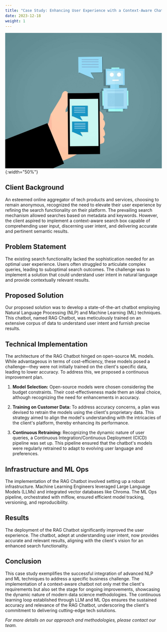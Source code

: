 ```yaml
---
title: "Case Study: Enhancing User Experience with a Context-Aware Chatbot"
date: 2023-12-18
weight: 1
---
```


[//]: # (![ChatBot]&#40;/images/chatbot.jpg&#41;)
![ChatBot](/images/chatbot.jpg){:width="50%"}  

## Client Background
An esteemed online aggregator of tech products and services, choosing to remain anonymous, recognized the need to elevate their user experience by refining the search functionality on their platform. The prevailing search mechanism allowed searches based on metadata and keywords. However, the client aspired to implement a context-aware search box capable of comprehending user input, discerning user intent, and delivering accurate and pertinent semantic results.

## Problem Statement
The existing search functionality lacked the sophistication needed for an optimal user experience. Users often struggled to articulate complex queries, leading to suboptimal search outcomes. The challenge was to implement a solution that could understand user intent in natural language and provide contextually relevant results.

## Proposed Solution
Our proposed solution was to develop a state-of-the-art chatbot employing Natural Language Processing (NLP) and Machine Learning (ML) techniques. This chatbot, named RAG Chatbot, was meticulously trained on an extensive corpus of data to understand user intent and furnish precise results.

## Technical Implementation
The architecture of the RAG Chatbot hinged on open-source ML models. While advantageous in terms of cost-efficiency, these models posed a challenge—they were not initially trained on the client's specific data, leading to lower accuracy. To address this, we proposed a continuous improvement plan.

1. **Model Selection:** Open-source models were chosen considering the budget constraints. Their cost-effectiveness made them an ideal choice, although recognizing the need for enhancements in accuracy.

2. **Training on Customer Data:** To address accuracy concerns, a plan was devised to retrain the models using the client's proprietary data. This strategy aimed to align the model's understanding with the intricacies of the client's platform, thereby enhancing its performance.

3. **Continuous Retraining:** Recognizing the dynamic nature of user queries, a Continuous Integration/Continuous Deployment (CICD) pipeline was set up. This pipeline ensured that the chatbot's models were regularly retrained to adapt to evolving user language and preferences.

## Infrastructure and ML Ops
The implementation of the RAG Chatbot involved setting up a robust infrastructure. Machine Learning Engineers leveraged Large Language Models (LLMs) and integrated vector databases like Chroma. The ML Ops pipeline, orchestrated with mlflow, ensured efficient model tracking, versioning, and reproducibility.

## Results
The deployment of the RAG Chatbot significantly improved the user experience. The chatbot, adept at understanding user intent, now provides accurate and relevant results, aligning with the client's vision for an enhanced search functionality.

## Conclusion
This case study exemplifies the successful integration of advanced NLP and ML techniques to address a specific business challenge. The implementation of a context-aware chatbot not only met the client's requirements but also set the stage for ongoing improvements, showcasing the dynamic nature of modern data science methodologies. The continuous learning loop established through LLM and ML Ops ensures the sustained accuracy and relevance of the RAG Chatbot, underscoring the client's commitment to delivering cutting-edge tech solutions.

*For more details on our approach and methodologies, please contact our team.*

